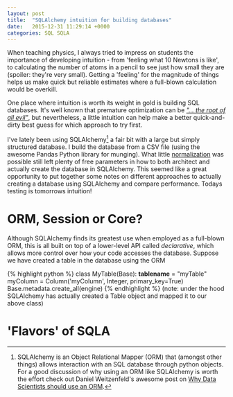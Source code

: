 ```yaml
---
layout: post
title:  "SQLAlchemy intuition for building databases"
date:   2015-12-31 11:29:14 +0000
categories: SQL SQLA
---
```


<!-- Introduce SQLA and say about problem of premature optimization (give all names) -->

When teaching physics, I always tried to impress on students the importance of developing intuition -  from 'feeling what 10 Newtons is like', to calculating the number of atoms in a pencil to see just how small they are (spoiler: they're very small). Getting a 'feeling' for the magnitude of things helps us make quick but reliable estimates where a full-blown calculation would be overkill.

One place where intuition is worth its weight in gold is building SQL databases. It's well known that premature optimization can be [*"... the root of all evil"*][3], but nevertheless, a little intuition can help make a better quick-and-dirty best guess for which approach to try first.

I've lately been using SQLAlchemy[^1] a fair bit with a large but simply structured database. I build the database from a CSV file (using the awesome Pandas Python library for munging). What little [normalization][2] was possible still left plenty of free parameters in how to both architect and actually create the database in SQLAlchemy. This seemed like a great opportunity to put together some notes on different approaches to actually creating a database using SQLAlchemy and compare performance. Todays testing is tomorrows intuition!


# ORM, Session or Core?

Although SQLAlchemy finds its greatest use when employed as a full-blown ORM, this is all built on top of a lower-level API called *declarative*, which allows more control over how your code accesses the database. Suppose we have created a table in the database using the ORM

{% highlight python %}
class MyTable(Base):
	__tablename__ = "myTable"
	myColumn = Column('myColumn', Integer, primary_key=True)
Base.metadata.create_all(engine)
{% endhighlight %}
(note: under the hood SQLAlchemy has actually created a Table object and mapped it to our above class)

[^1]: SQLAlchemy is an Object Relational Mapper (ORM) that (amongst other things) allows interaction with an SQL database through python objects. For a good discussion of why using an ORM like SQLAlchemy is worth the effort check out Daniel Weitzenfeld's awesome post on [Why Data Scientists should use an ORM][1].

<!-- 1. Possible ways of using SQLA  -->

# 'Flavors' of SQLA

<!-- 2. Creating more tables versus more entries in single table (but mention that you should consider your data model first and foremost!) -->

<!-- 3. Chunking - how to do it and what chunk size works best? -->


[1]: http://danielweitzenfeld.github.io/passtheroc/blog/2014/10/12/datasci-sqlalchemy/
[2]: https://en.wikipedia.org/wiki/Database_normalization
[3]: http://c2.com/cgi/wiki?PrematureOptimization


<!-- But nevertheless when you're faced with several options, its good to have a rough knowledge -->

<!-- Will discuss three different 'options' you could consider... -->
